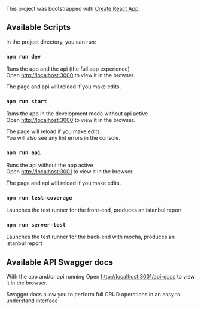 This project was bootstrapped with [Create React App](https://github.com/facebook/create-react-app).

## Available Scripts

In the project directory, you can run:

### `npm run dev`

Runs the app and the api (the full app experience)<br />
Open [http://localhost:3000](http://localhost:3000) to view it in the browser.

The page and api will reload if you make edits.<br />

### `npm run start`

Runs the app in the development mode without api active<br />
Open [http://localhost:3000](http://localhost:3000) to view it in the browser.

The page will reload if you make edits.<br />
You will also see any lint errors in the console.

### `npm run api`

Runs the api without the app active<br />
Open [http://localhost:3001](http://localhost:3001) to view it in the browser.

The page and api will reload if you make edits.<br />

### `npm run test-coverage`

Launches the test runner for the front-end, produces an istanbul report<br />

### `npm run server-test`

Launches the test runner for the back-end with mocha, produces an istanbul report<br />

## Available API Swagger docs

With the app and/or api running
Open [http://localhost:3001/api-docs](http://localhost:3001/api-docs) to view it in the browser.

Swagger docs allow you to perform full CRUD operations
in an easy to understand interface
